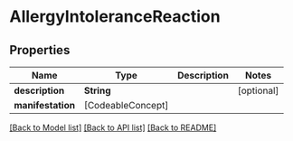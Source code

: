 # AllergyIntoleranceReaction

## Properties
Name | Type | Description | Notes
------------ | ------------- | ------------- | -------------
**description** | **String** |  | [optional] 
**manifestation** | [CodeableConcept] |  | 

[[Back to Model list]](../README.md#documentation-for-models) [[Back to API list]](../README.md#documentation-for-api-endpoints) [[Back to README]](../README.md)


